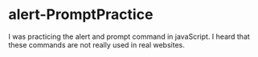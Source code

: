 # alert-PromptPractice

I was practicing the alert and prompt command in javaScript. I heard that these commands are not really used in real websites.
